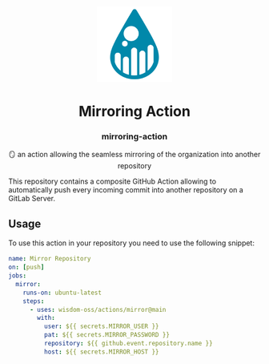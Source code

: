 <div align="center">
<img height="150px" src="https://raw.githubusercontent.com/wisdom-oss/brand/main/svg/standalone_color.svg">
<h1>Mirroring Action</h1>
<h3>mirroring-action</h3>
<p>🪞 an action allowing the seamless mirroring of the organization into another repository</p>
</div>

This repository contains a composite GitHub Action allowing to automatically
push every incoming commit  into another repository on a GitLab Server.

## Usage
To use this action in your repository you need to use the following snippet:
```yaml
name: Mirror Repository
on: [push]
jobs:
  mirror:
    runs-on: ubuntu-latest
    steps:
      - uses: wisdom-oss/actions/mirror@main
        with:
          user: ${{ secrets.MIRROR_USER }}
          pat: ${{ secrets.MIRROR_PASSWORD }}
          repository: ${{ github.event.repository.name }}
          host: ${{ secrets.MIRROR_HOST }}
```